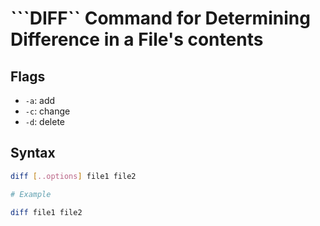 # ```DIFF`` Command for Determining Difference in a File's contents

## Flags
- ```-a```: add
- ```-c```: change
- ```-d```: delete

## Syntax
```bash
diff [..options] file1 file2

# Example

diff file1 file2
```
